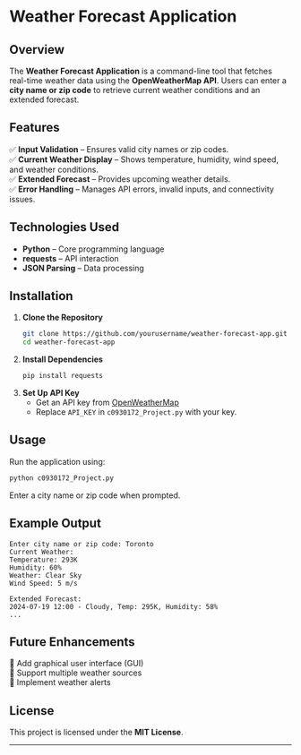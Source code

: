# Weather Forecast Application  

## Overview  
The **Weather Forecast Application** is a command-line tool that fetches real-time weather data using the **OpenWeatherMap API**. Users can enter a **city name or zip code** to retrieve current weather conditions and an extended forecast.  

## Features  
✅ **Input Validation** – Ensures valid city names or zip codes.  
✅ **Current Weather Display** – Shows temperature, humidity, wind speed, and weather conditions.  
✅ **Extended Forecast** – Provides upcoming weather details.  
✅ **Error Handling** – Manages API errors, invalid inputs, and connectivity issues.  

## Technologies Used  
- **Python** – Core programming language  
- **requests** – API interaction  
- **JSON Parsing** – Data processing  

## Installation  
1. **Clone the Repository**  
   ```sh
   git clone https://github.com/yourusername/weather-forecast-app.git  
   cd weather-forecast-app  
   ```
2. **Install Dependencies**  
   ```sh
   pip install requests  
   ```
3. **Set Up API Key**  
   - Get an API key from [OpenWeatherMap](https://openweathermap.org/)  
   - Replace `API_KEY` in `c0930172_Project.py` with your key.  

## Usage  
Run the application using:  
```sh
python c0930172_Project.py  
```  
Enter a city name or zip code when prompted.  

## Example Output  
```
Enter city name or zip code: Toronto
Current Weather:
Temperature: 293K
Humidity: 60%
Weather: Clear Sky
Wind Speed: 5 m/s

Extended Forecast:
2024-07-19 12:00 - Cloudy, Temp: 295K, Humidity: 58%
...
```  

## Future Enhancements  
🔹 Add graphical user interface (GUI)  
🔹 Support multiple weather sources  
🔹 Implement weather alerts  

## License  
This project is licensed under the **MIT License**.  

---
